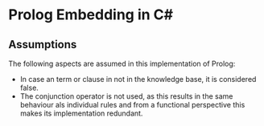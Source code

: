 # Prolog Embedding in C#

## Assumptions

The following aspects are assumed in this implementation of Prolog:
* In case an term or clause in not in the knowledge base, it is considered false.
* The conjunction operator is not used, as this results in the same behaviour als individual rules and from a functional perspective this makes its implementation redundant.
